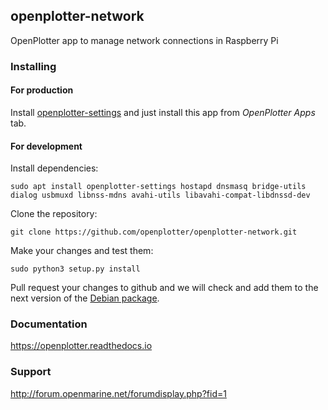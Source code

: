 ## openplotter-network

OpenPlotter app to manage network connections in Raspberry Pi

### Installing

#### For production

Install [openplotter-settings](https://github.com/openplotter/openplotter-settings) and just install this app from *OpenPlotter Apps* tab.

#### For development

Install dependencies:

`sudo apt install openplotter-settings hostapd dnsmasq bridge-utils dialog usbmuxd libnss-mdns avahi-utils libavahi-compat-libdnssd-dev`

Clone the repository:

`git clone https://github.com/openplotter/openplotter-network.git`

Make your changes and test them:

`sudo python3 setup.py install`

Pull request your changes to github and we will check and add them to the next version of the [Debian package](https://launchpad.net/~openplotter/+archive/ubuntu/openplotter/).

### Documentation

https://openplotter.readthedocs.io

### Support

http://forum.openmarine.net/forumdisplay.php?fid=1